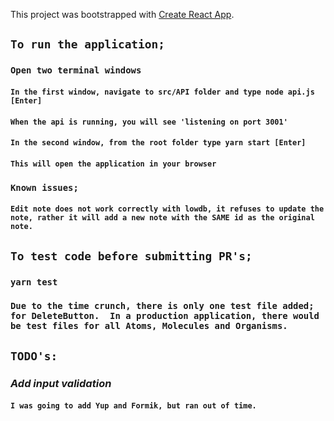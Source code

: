 This project was bootstrapped with [Create React App](https://github.com/facebook/create-react-app).


## `To run the application;`

### `Open two terminal windows`

#### `In the first window, navigate to src/API folder and type node api.js [Enter]`
#### `When the api is running, you will see 'listening on port 3001'`

#### `In the second window, from the root folder type yarn start [Enter]`
#### `This will open the application in your browser`


### `Known issues;`
#### `Edit note does not work correctly with lowdb, it refuses to update the note, rather it will add a new note with the SAME id as the original note.`


## `To test code before submitting PR's;`

### `yarn test`

### `Due to the time crunch, there is only one test file added; for DeleteButton.  In a production application, there would be test files for all Atoms, Molecules and Organisms.`


## `TODO's:`

### *Add input validation*

#### `I was going to add Yup and Formik, but ran out of time.`



